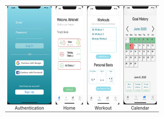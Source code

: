 
| | | | |
|:-------------------------:|:-------------------------:|:-------------------------:|:-------------------------:|
| <img width="150" height = "322.668810289" alt="Authentication Page" src="/images/auth.jpeg"> Authentication | <img width="150" height = "322.668810289" alt="Home Page" src="/images/home.jpeg"> Home| <img width="150" height = "322.668810289" alt="Workout Page" src="/images/workout.jpeg"> Workout| <img width="150" height = "322.668810289" alt="Calendar Page" src="/images/calendar.jpeg"> Calendar|
